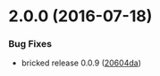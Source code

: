 <a name="2.0.0"></a>
# 2.0.0 (2016-07-18)


### Bug Fixes

* bricked release 0.0.9 ([20604da](https://bitbucket.org/atlassian/atlaskit/commits/20604da))



